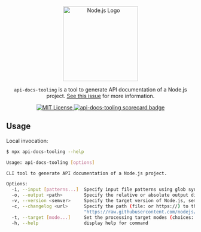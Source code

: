 <p align="center">
  <br />
  <a href="https://nodejs.org">
    <picture>
      <source media="(prefers-color-scheme: dark)" srcset="https://nodejs.org/static/logos/nodejsLight.svg">
      <img src="https://nodejs.org/static/logos/nodejsDark.svg" width="200px" alt="Node.js Logo">
    </picture>
  </a>
</p>

<p align="center">
  <code>api-docs-tooling</code> is a tool to generate API documentation of a Node.js project. <a href="https://github.com/nodejs/node/issues/52343">See this issue</a> for more information.
</p>

<p align="center">
  <a title="MIT License" href="LICENSE">
    <img src="https://img.shields.io/badge/license-MIT-blue" alt="MIT License" />
  </a>
   <a title="scorecard" href="https://securityscorecards.dev/viewer/?uri=github.com/nodejs/api-docs-tooling">
    <img src="https://api.securityscorecards.dev/projects/github.com/nodejs/api-docs-tooling/badge" alt="api-docs-tooling scorecard badge" />
  </a>
</p>

## Usage

Local invocation:

```sh
$ npx api-docs-tooling --help
```

```sh
Usage: api-docs-tooling [options]

CLI tool to generate API documentation of a Node.js project.

Options:
  -i, --input [patterns...]  Specify input file patterns using glob syntax
  -o, --output <path>        Specify the relative or absolute output directory
  -v, --version <semver>     Specify the target version of Node.js, semver compliant (default: "v22.9.0")
  -c, --changelog <url>      Specify the path (file: or https://) to the CHANGELOG.md file (default:
                             "https://raw.githubusercontent.com/nodejs/node/HEAD/CHANGELOG.md")
  -t, --target [mode...]     Set the processing target modes (choices: "json-simple", "legacy-html", "legacy-html-all", "mandoc")
  -h, --help                 display help for command
```
